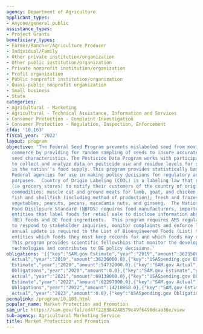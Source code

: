 ```yaml
---
agency: Department of Agriculture
applicant_types:
- Anyone/general public
assistance_types:
- Project Grants
beneficiary_types:
- Farmer/Rancher/Agriculture Producer
- Individual/Family
- Other private institution/organization
- Other public institution/organization
- Private nonprofit institution/organization
- Profit organization
- Public nonprofit institution/organization
- Quasi-public nonprofit organization
- Small business
- State
categories:
- Agricultural - Marketing
- Agricultural - Technical Assistance, Information and Services
- Consumer Protection - Complaint Investigation
- Consumer Protection - Regulation, Inspection, Enforcement
cfda: '10.163'
fiscal_year: '2022'
layout: program
objective: 'The Federal Seed Program prevents mislabeled seed from moving in interstate
  commerce by providing for random sampling of seeds to insure accurate labeling of
  seed characteristics. The Pesticide Data Program works with participating States
  to collect and analyze data on pesticide use and residue levels for selected commodities
  in the nation''s food supply. This program provides statistically based data to
  Federal agencies for use in making policy decisions for regulatory and educational
  purposes.  Country of Origin Labeling (COOL) is a labeling law that requires retailers
  (ie grocery stores) to notify their customers of the country of origin for covered
  commodities: muscle cut and ground meats for lamb, goat, and chicken; wild and farm-raised
  fish and shellfish (including method of production); fresh and frozen fruits and
  vegetables; peanuts, pecans, macadamia nuts, and ginseng.  The National Bioengineered
  Food Disclosure Standard (NBFDS) requires food manufacturers, importers and other
  entities that label foods for retail sale to disclose information about bioengineered
  (BE) foods and BE food ingredients.  This program requires AMS regulatory authorities
  to respond to stakeholder inquiries, monitor complaints and enforce labeling requirements.  An
  annual update is required to the List of Bioengineered Foods (List) that tells regulated
  entities which foods they must keep records for and which foods may require BE disclosures.
  This program provides scientific fellowships that monitor the development of new
  technologies and contributes to BE policy decisions.'
obligations: '[{"key":"SAM.gov Estimate","year":"2019","amount":36235000.0},{"key":"SAM.gov
  Actual","year":"2019","amount":36236000.0},{"key":"USASpending.gov Obligations","year":"2019","amount":0.0},{"key":"SAM.gov
  Estimate","year":"2020","amount":54732000.0},{"key":"SAM.gov Actual","year":"2020","amount":54732000.0},{"key":"USASpending.gov
  Obligations","year":"2020","amount":0.0},{"key":"SAM.gov Estimate","year":"2021","amount":57578000.0},{"key":"SAM.gov
  Actual","year":"2021","amount":60138000.0},{"key":"USASpending.gov Obligations","year":"2021","amount":0.0},{"key":"SAM.gov
  Estimate","year":"2022","amount":62297000.0},{"key":"SAM.gov Actual","year":"2022","amount":62297000.0},{"key":"USASpending.gov
  Obligations","year":"2022","amount":14218868.0},{"key":"SAM.gov Estimate","year":"2023","amount":60170000.0},{"key":"SAM.gov
  Actual","year":"2023","amount":0.0},{"key":"USASpending.gov Obligations","year":"2023","amount":118154800.0}]'
permalink: /program/10.163.html
popular_name: Market Protection and Promotion
sam_url: https://sam.gov/fal/cd4ff220384248579c49f6490dcab36e/view
sub-agency: Agricultural Marketing Service
title: Market Protection and Promotion
---
```

